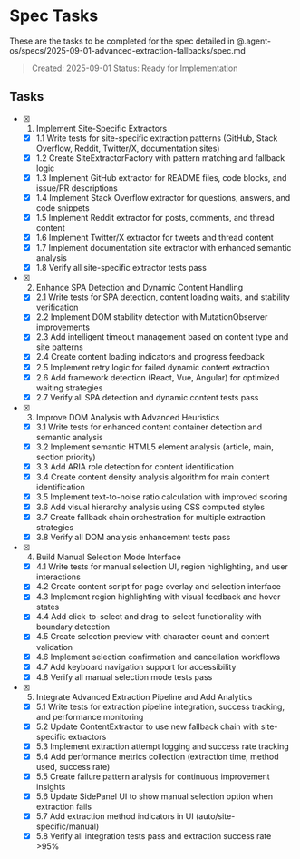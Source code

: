 # Spec Tasks

These are the tasks to be completed for the spec detailed in @.agent-os/specs/2025-09-01-advanced-extraction-fallbacks/spec.md

> Created: 2025-09-01
> Status: Ready for Implementation

## Tasks

- [x] 1. Implement Site-Specific Extractors
  - [x] 1.1 Write tests for site-specific extraction patterns (GitHub, Stack Overflow, Reddit, Twitter/X, documentation sites)
  - [x] 1.2 Create SiteExtractorFactory with pattern matching and fallback logic
  - [x] 1.3 Implement GitHub extractor for README files, code blocks, and issue/PR descriptions
  - [x] 1.4 Implement Stack Overflow extractor for questions, answers, and code snippets
  - [x] 1.5 Implement Reddit extractor for posts, comments, and thread content
  - [x] 1.6 Implement Twitter/X extractor for tweets and thread content
  - [x] 1.7 Implement documentation site extractor with enhanced semantic analysis
  - [x] 1.8 Verify all site-specific extractor tests pass

- [x] 2. Enhance SPA Detection and Dynamic Content Handling
  - [x] 2.1 Write tests for SPA detection, content loading waits, and stability verification
  - [x] 2.2 Implement DOM stability detection with MutationObserver improvements
  - [x] 2.3 Add intelligent timeout management based on content type and site patterns
  - [x] 2.4 Create content loading indicators and progress feedback
  - [x] 2.5 Implement retry logic for failed dynamic content extraction
  - [x] 2.6 Add framework detection (React, Vue, Angular) for optimized waiting strategies
  - [x] 2.7 Verify all SPA detection and dynamic content tests pass

- [x] 3. Improve DOM Analysis with Advanced Heuristics
  - [x] 3.1 Write tests for enhanced content container detection and semantic analysis
  - [x] 3.2 Implement semantic HTML5 element analysis (article, main, section priority)
  - [x] 3.3 Add ARIA role detection for content identification
  - [x] 3.4 Create content density analysis algorithm for main content identification
  - [x] 3.5 Implement text-to-noise ratio calculation with improved scoring
  - [x] 3.6 Add visual hierarchy analysis using CSS computed styles
  - [x] 3.7 Create fallback chain orchestration for multiple extraction strategies
  - [x] 3.8 Verify all DOM analysis enhancement tests pass

- [x] 4. Build Manual Selection Mode Interface
  - [x] 4.1 Write tests for manual selection UI, region highlighting, and user interactions
  - [x] 4.2 Create content script for page overlay and selection interface
  - [x] 4.3 Implement region highlighting with visual feedback and hover states
  - [x] 4.4 Add click-to-select and drag-to-select functionality with boundary detection
  - [x] 4.5 Create selection preview with character count and content validation
  - [x] 4.6 Implement selection confirmation and cancellation workflows
  - [x] 4.7 Add keyboard navigation support for accessibility
  - [x] 4.8 Verify all manual selection mode tests pass

- [x] 5. Integrate Advanced Extraction Pipeline and Add Analytics
  - [x] 5.1 Write tests for extraction pipeline integration, success tracking, and performance monitoring
  - [x] 5.2 Update ContentExtractor to use new fallback chain with site-specific extractors
  - [x] 5.3 Implement extraction attempt logging and success rate tracking
  - [x] 5.4 Add performance metrics collection (extraction time, method used, success rate)
  - [x] 5.5 Create failure pattern analysis for continuous improvement insights
  - [x] 5.6 Update SidePanel UI to show manual selection option when extraction fails
  - [x] 5.7 Add extraction method indicators in UI (auto/site-specific/manual)
  - [x] 5.8 Verify all integration tests pass and extraction success rate >95%
